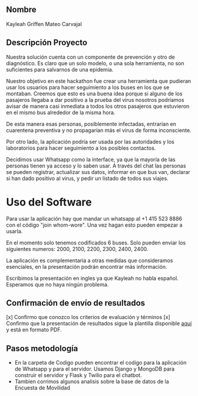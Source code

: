## Nombre

Kayleah Griffen
Mateo Carvajal

## Descripción Proyecto


Nuestra solución cuenta con un componente de prevención y otro de diagnóstico. Es claro que un solo modelo, o una sola herramienta, no son suficientes para salvarnos de una epidemia.

Nuestro objetivo en este hackathon fue crear una herramienta que pudieran usar los usuarios para hacer seguimiento a los buses en los que se montaban. Creemos que esto es una buena idea porque si alguno de los pasajeros llegaba a dar positivo a la prueba del virus nosotros podríamos avisar de manera casi inmediata a todos los otros pasajeros que estuvieron en el mismo bus alrededor de la misma hora.

De esta manera esas personas, posiblemente infectadas, entrarían en cuarentena preventiva y no propagarían más el virus de forma inconsciente.

Por otro lado, la aplicación podría ser usada por las autoridades y los laboratorios para hacer seguimiento a los posibles contactos.

Decidimos usar Whatsapp como la interface, ya que la mayoría de las personas tienen ya acceso y lo saben usar. A través del chat las personas se pueden registrar, actualizar sus datos, informar en que bus van, declarar si han dado positivo al virus, y pedir un listado de todos sus viajes.

# Uso del Software

Para usar la aplicación hay que mandar un whatsapp al +1 415 523 8886 con el código "join whom-wore". Una vez hagan esto pueden empezar a usarla.

En el momento solo tenemos codificados 6 buses. Solo pueden enviar los siguientes numeros: 2000, 2100, 2200, 2300, 2400, 2400.

La aplicación es complementaria a otras medidas que consideramos esenciales, en la presentación podrán encontrar más información.

Escribimos la presentación en ingles ya que Kayleah no habla español. Esperamos que no haya ningún problema.

## Confirmación de envío de resultados

[x] Confirmo que conozco los criterios de evaluación y términos
[x] Confirmo que la presentación de resultados sigue la plantilla disponible [aquí](https://docs.google.com/presentation/d/1dCFx4epg2Ny-g-Ubq9esXCEXE6pEQwWsn1T7OImvzdI/edit?usp=sharing) y está en formato PDF.

## Pasos metodología

- En la carpeta de Codigo pueden encontrar el codigo para la aplicación de Whatsapp y para el servidor. Usamos Django y MongoDB para construir el servidor y Flask y Twilio para el chatbot.
- Tambien corrimos algunos analisis sobre la base de datos de la Encuesta de Movilidad
